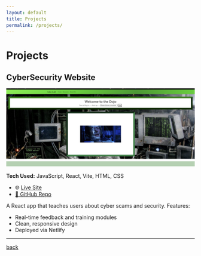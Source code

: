 ```yaml
---
layout: default
title: Projects
permalink: /projects/
---
```


# Projects

## CyberSecurity Website

![Screenshot](/assets/cybertrainer.png)

**Tech Used:** JavaScript, React, Vite, HTML, CSS 
- 🌐 [Live Site](https://cyber-trainerlive-mc.netlify.app/)
- [🔗 GitHub Repo](https://github.com/TheChupa/cybersecurity-info-app)

A React app that teaches users about cyber scams and security.
Features:
- Real-time feedback and training modules
- Clean, responsive design
- Deployed via Netlify

---
[back](./)